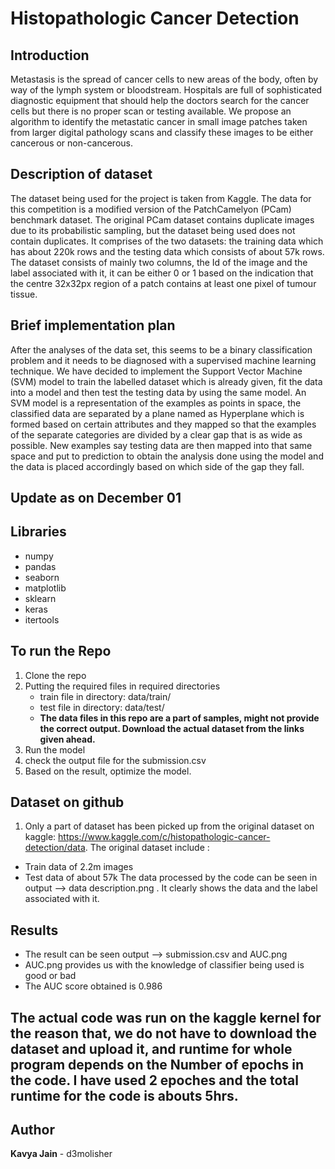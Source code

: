 #  Histopathologic Cancer Detection 

## Introduction
Metastasis is the spread of cancer cells to new areas of the body, often by way of the lymph
system or bloodstream. Hospitals are full of sophisticated diagnostic equipment that should
help the doctors search for the cancer cells but there is no proper scan or testing available. We
propose an algorithm to identify the metastatic cancer in small image patches taken from larger
digital pathology scans and classify these images to be either cancerous or non-cancerous.
## Description of dataset
The dataset being used for the project is taken from Kaggle. The data for this competition is a
modified version of the PatchCamelyon (PCam) benchmark dataset. The original PCam dataset
contains duplicate images due to its probabilistic sampling, but the dataset being used does not
contain duplicates. It comprises of the two datasets: the training data which has about 220k
rows and the testing data which consists of about 57k rows. The dataset consists of mainly two
columns, the Id of the image and the label associated with it, it can be either 0 or 1 based on
the indication that the centre 32x32px region of a patch contains at least one pixel of tumour
tissue.
## Brief implementation plan
After the analyses of the data set, this seems to be a binary classification problem and it needs to be
diagnosed with a supervised machine learning technique. We have decided to implement the
Support Vector Machine (SVM) model to train the labelled dataset which is already given, fit
the data into a model and then test the testing data by using the same model. An SVM model
is a representation of the examples as points in space, the classified data are separated by a
plane named as Hyperplane which is formed based on certain attributes and they mapped so
that the examples of the separate categories are divided by a clear gap that is as wide as
possible. New examples say testing data are then mapped into that same space and put to
prediction to obtain the analysis done using the model and the data is placed accordingly based
on which side of the gap they fall.

## Update as on December 01
## Libraries
* numpy
* pandas 
* seaborn
* matplotlib
* sklearn
* keras
* itertools

## To run the Repo
1. Clone the repo 
2. Putting the required files in required directories
    * train file in directory: data/train/
    * test file in directory: data/test/
    * **The data files in this repo are a part of samples, might not provide the correct output. Download the actual dataset from the links given ahead.**
3. Run the model
4. check the output file for the submission.csv
5. Based on the result, optimize the model.

## Dataset on github
1. Only a part of dataset has been picked up from the original dataset on kaggle: https://www.kaggle.com/c/histopathologic-cancer-detection/data. The original dataset include :
  * Train data of 2.2m images
  * Test data of about 57k
   The data processed by the code can be seen in output --> data description.png . It clearly shows the data and the label associated with it.
 
 ## Results
 * The result can be seen output --> submission.csv and AUC.png
  * AUC.png provides us with the knowledge of classifier being used is good or bad
  * The AUC score obtained is 0.986
  
 ## The actual code was run on the kaggle kernel for the reason that, we do not have to download the dataset and upload it, and runtime for whole program depends on the Number of epochs in the code. I have used 2 epoches and the total runtime for the code is abouts 5hrs.
 
 
## Author
**Kavya Jain** - d3molisher
